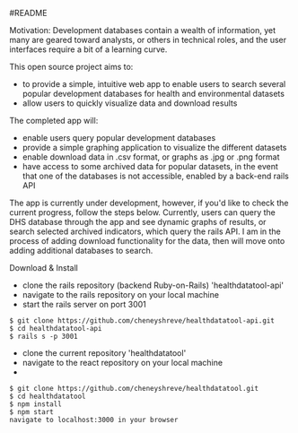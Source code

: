 #README

Motivation: Development databases contain a wealth of information, yet many are geared toward analysts, or others in technical roles, and the user interfaces require a bit of a learning curve.

This open source project aims to:  
- to provide a simple, intuitive web app to enable users to search several popular development databases for health and environmental datasets
- allow users to quickly visualize data and download results


The completed app will:
- enable users query popular development databases
- provide a simple graphing application to visualize the different datasets
- enable download data in .csv format, or graphs as .jpg or .png format
- have access to some archived data for popular datasets, in the event that one of the databases is not accessible, enabled by a back-end rails API

The app is currently under development, however, if you'd like to check the current progress, follow the steps below. Currently, users can query the DHS database through the app and see dynamic graphs of results, or search selected archived indicators, which query the rails API. I am in the process of adding download functionality for the data, then will move onto adding additional databases to search. 

Download & Install
- clone the rails repository (backend Ruby-on-Rails) 'healthdatatool-api'
- navigate to the rails repository on your local machine
- start the rails server on port 3001

```
$ git clone https://github.com/cheneyshreve/healthdatatool-api.git
$ cd healthdatatool-api
$ rails s -p 3001
```
- clone the current repository 'healthdatatool'
- navigate to the react repository on your local machine
-

```
$ git clone https://github.com/cheneyshreve/healthdatatool.git
$ cd healthdatatool
$ npm install
$ npm start
navigate to localhost:3000 in your browser
```

